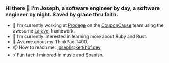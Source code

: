 ### Hi there 👋 I’m Joseph, a software engineer by day, a software engineer by night. Saved by grace thru faith.

- 🔭 I’m currently working at [Prodege](https://www.prodege.com/) on the [CouponCause](https://couponcause.com/) team using the awesome [Laravel](https://github.com/laravel/laravel) framework.
- 🌱 I’m currently interested in learning more about Ruby and Rust.
- 💬 Ask me about my ThinkPad T400.
- 📫 How to reach me: [joseph@kerkhof.dev](mailto:joseph@kerkhof.dev)
- ⚡ Fun fact: I minored in music and Spanish.

